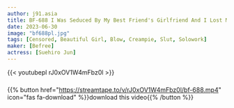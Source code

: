 ```yaml
---
author: j91.asia
title: BF-688 I Was Seduced By My Best Friend's Girlfriend And I Lost My Mind And Fucked All Day From Early Morning... Jun Suehiro
date: 2023-06-30
image: "bf688pl.jpg"
tags: [Censored, Beautiful Girl, Blow, Creampie, Slut, Solowork]
maker: [Befree]
actress: [Suehiro Jun]
---
```



{{< youtubepl rJ0xOV1W4mFbz0l >}}
###

{{% button href="https://streamtape.to/v/rJ0xOV1W4mFbz0l/bf-688.mp4" icon="fas fa-download" %}}download this video{{% /button %}}

